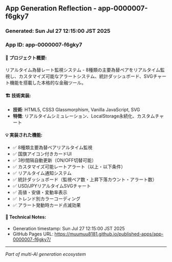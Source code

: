 ## App Generation Reflection - app-0000007-f6gky7

### Generated: Sun Jul 27 12:15:00 JST 2025
### App ID: app-0000007-f6gky7

#### 🎯 プロジェクト概要:
リアルタイム為替レート監視システム - 8種類の主要為替ペアをリアルタイム監視し、カスタマイズ可能なアラートシステム、統計ダッシュボード、SVGチャート機能を搭載した本格的な金融ツール。

#### 🏗️ 技術実装:
- **技術**: HTML5, CSS3 Glassmorphism, Vanilla JavaScript, SVG
- **特徴**: リアルタイムシミュレーション、LocalStorage永続化、カスタムチャート

#### 💡 実装された機能:
- ✅ 8種類主要為替ペアリアルタイム監視
- ✅ 国旗アイコン付きカードUI
- ✅ 3秒間隔自動更新（ON/OFF切替可能）
- ✅ カスタマイズ可能レートアラート（以上・以下条件）
- ✅ リアルタイム通知システム
- ✅ 統計ダッシュボード（監視ペア数・上昇下落カウント・アラート数）
- ✅ USD/JPYリアルタイムSVGチャート
- ✅ 高値・安値・変動率表示
- ✅ トレンド別カラーコーディング
- ✅ アラート発動時カード点滅効果

#### 📝 Technical Notes:
- Generation timestamp: Sun Jul 27 12:15:00 JST 2025
- GitHub Pages URL: https://muumuu8181.github.io/published-apps/app-0000007-f6gky7/

---
*Part of multi-AI generation ecosystem*
